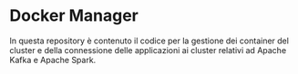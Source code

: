 # Docker Manager
In questa repository è contenuto il codice per la gestione dei container del cluster e della connessione delle applicazioni ai cluster relativi ad Apache Kafka e Apache Spark.